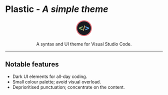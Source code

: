 # Plastic - _A simple theme_

<div style="text-align:center">
<img src="./icon.svg" style="width:50px; height:50px;" alt="Plastic Logo" />

A syntax and UI theme for Visual Studio Code.
</div>

---

## Notable features

* Dark UI elements for all-day coding.
* Small colour palette; avoid visual overload.
* Deprioritised punctuation; concentrate on the content.
